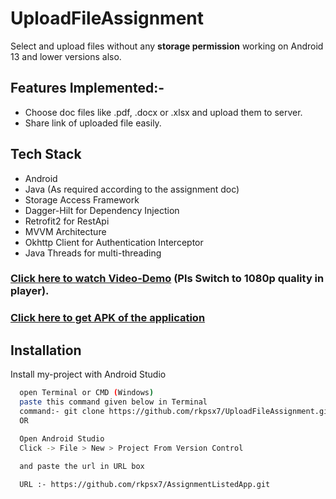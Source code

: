 # UploadFileAssignment

Select and upload files without any **storage permission** working on Android 13 and lower versions also.

## Features Implemented:-
- Choose doc files like .pdf, .docx or .xlsx and upload them to server.
- Share link of uploaded file easily.

## Tech Stack
- Android
- Java (As required according to the assignment doc)
- Storage Access Framework
- Dagger-Hilt for Dependency Injection
- Retrofit2 for RestApi
- MVVM Architecture
- Okhttp Client for Authentication Interceptor
- Java Threads for multi-threading

### [Click here to watch Video-Demo](https://drive.google.com/file/d/1YMzVuLNduZLWkWDxqWzuuzod26EYq6V8/view?usp=sharing) (Pls Switch to 1080p quality in player).

### [Click here to get APK of the application](https://drive.google.com/file/d/1yzmk5IV1iyIScel9GR9qAqXa0ZTllgA_/view?usp=sharing)

## Installation

Install my-project with Android Studio

```bash
  open Terminal or CMD (Windows)
  paste this command given below in Terminal
  command:- git clone https://github.com/rkpsx7/UploadFileAssignment.git
  OR

  Open Android Studio
  Click -> File > New > Project From Version Control
 
  and paste the url in URL box

  URL :- https://github.com/rkpsx7/AssignmentListedApp.git
```
